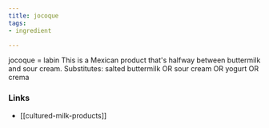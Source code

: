 ```yaml
---
title: jocoque
tags:
- ingredient

---
```

jocoque = labin This is a Mexican product that's halfway between buttermilk and sour cream. Substitutes: salted buttermilk OR sour cream OR yogurt OR crema

### Links

* [[cultured-milk-products]]
